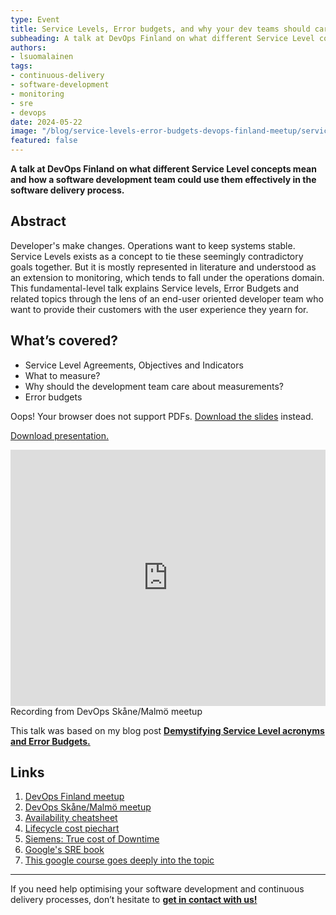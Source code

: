 ```yaml
---
type: Event
title: Service Levels, Error budgets, and why your dev teams should care
subheading: A talk at DevOps Finland on what different Service Level concepts mean and how a software development team could use them effectively in the software delivery process.
authors:
- lsuomalainen
tags:
- continuous-delivery
- software-development
- monitoring
- sre
- devops
date: 2024-05-22
image: "/blog/service-levels-error-budgets-devops-finland-meetup/service-levels-error-budgets-lauri-devops-finland-meetup.png"
featured: false
---
```


**A talk at DevOps Finland on what different Service Level concepts mean and how a software development team could use them effectively in the software delivery process.**

## Abstract

Developer's make changes. Operations want to keep systems stable. Service Levels exists as a concept to tie these seemingly contradictory goals together. But it is mostly represented in literature and understood as an extension to monitoring, which tends to fall under the operations domain. This fundamental-level talk explains Service levels, Error Budgets and related topics through the lens of an end-user oriented developer team who want to provide their customers with the user experience they yearn for.

## What’s covered?

- Service Level Agreements, Objectives and Indicators
- What to measure?
- Why should the development team care about measurements?
- Error budgets

<object
    type="application/pdf"
    data="/blog/service-levels-error-budgets-devops-finland-meetup/service-levels-error-budgets-and-why-your-dev-teams-should-care.pdf"
    width="100%"
    height="410">
    <p>Oops! Your browser does not support PDFs. <a href="/blog/service-levels-error-budgets-devops-finland-meetup/service-levels-error-budgets-and-why-your-dev-teams-should-care.pdf" download="service-levels-error-budgets-and-why-your-dev-teams-should-care.pdf.pdf">Download the slides</a> instead.
</object>

<a href="/blog/service-levels-error-budgets-devops-finland-meetup/service-levels-error-budgets-and-why-your-dev-teams-should-care.pdf" download="service-levels-error-budgets-and-why-your-dev-teams-should-care.pdf">Download presentation.</a>

<iframe width="100%" height="410" src="https://www.youtube.com/embed/Eyrp9SrLG1E?si=xgmD-EKFlbNP7lpr" title="YouTube video player" frameborder="0" allow="accelerometer; autoplay; clipboard-write; encrypted-media; gyroscope; picture-in-picture; web-share" referrerpolicy="strict-origin-when-cross-origin" allowfullscreen></iframe>
Recording from DevOps Skåne/Malmö meetup

This talk was based on my blog post **[Demystifying Service Level acronyms and Error Budgets.](/blog/demystifying-service-level-acronyms/)**

## Links

1. [DevOps Finland meetup](https://www.meetup.com/devops-finland/)
2. [DevOps Skåne/Malmö meetup](https://www.meetup.com/devopsmalmo/)
3. [Availability cheatsheet](https://availability.sre.xyz/)
4. [Lifecycle cost piechart](https://www.researchgate.net/publication/340280214_Code_Readability_Management_of_High-level_Programming_Languages_A_Comparative_Study)
5. [Siemens: True cost of Downtime](https://assets.new.siemens.com/siemens/assets/api/uuid:3d606495-dbe0-43e4-80b1-d04e27ada920/dics-b10153-00-7600truecostofdowntime2022-144.pdf)
6. [Google's SRE book](https://sre.google/sre-book/service-level-objectives/)
7. [This google course goes deeply into the topic](https://www.cloudskillsboost.google/course_templates/95)

---

If you need help optimising your software development and continuous delivery processes, don’t hesitate to **[get in contact with us!](/contact/)**
